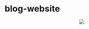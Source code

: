# blog-website
<p align="center"><img src="https://python.org/assets/img/components/logo-python.svg"></p>
